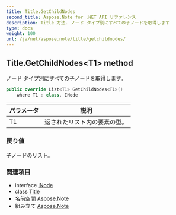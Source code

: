 ```yaml
---
title: Title.GetChildNodes
second_title: Aspose.Note for .NET API リファレンス
description: Title 方法. ノード タイプ別にすべての子ノードを取得します
type: docs
weight: 100
url: /ja/net/aspose.note/title/getchildnodes/
---
```

## Title.GetChildNodes&lt;T1&gt; method

ノード タイプ別にすべての子ノードを取得します。

```csharp
public override List<T1> GetChildNodes<T1>()
    where T1 : class, INode
```

| パラメータ | 説明 |
| --- | --- |
| T1 | 返されたリスト内の要素の型。 |

### 戻り値

子ノードのリスト。

### 関連項目

* interface [INode](../../inode/)
* class [Title](../)
* 名前空間 [Aspose.Note](../../title/)
* 組み立て [Aspose.Note](../../../)


